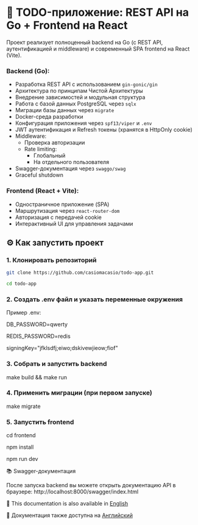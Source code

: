 # 📝 TODO-приложение: REST API на Go + Frontend на React
Проект реализует полноценный backend на Go (с REST API, аутентификацией и middleware) и современный SPA frontend на React (Vite).

### Backend (Go):
- Разработка REST API с использованием `gin-gonic/gin`
- Архитектура по принципам Чистой Архитектуры
- Внедрение зависимостей и модульная структура
- Работа с базой данных PostgreSQL через `sqlx`
- Миграции базы данных через `migrate`
- Docker-среда разработки
- Конфигурация приложения через `spf13/viper` и `.env`
- JWT аутентификация и Refresh токены (хранятся в HttpOnly cookie)
- Middleware:
  - Проверка авторизации
  - Rate limiting:
    - Глобальный
    - На отдельного пользователя
- Swagger-документация через `swaggo/swag`
- Graceful shutdown

### Frontend (React + Vite):
- Одностраничное приложение (SPA)
- Маршрутизация через `react-router-dom`
- Авторизация с передачей cookie
- Интерактивный UI для управления задачами

## ⚙️ Как запустить проект

### 1. Клонировать репозиторий 
```bash
git clone https://github.com/casiomacasio/todo-app.git

cd todo-app
```
### 2. Создать .env файл и указать переменные окружения
Пример .env:

DB_PASSWORD=qwerty

REDIS_PASSWORD=redis

signingKey="jfklsdfj;eiwo;dskivewjieow;fiof"

### 3. Собрать и запустить backend
make build && make run

### 4. Применить миграции (при первом запуске)
make migrate

### 5. Запустить frontend
cd frontend

npm install

npm run dev

📚 Swagger-документация

После запуска backend вы можете открыть документацию API в браузере:
http://localhost:8000/swagger/index.html

📄 This documentation is also available in [English](README.en.md)

📄 Документация также доступна на [Английский](README.en.md)
